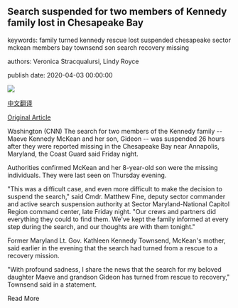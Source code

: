 ## Search suspended for two members of Kennedy family lost in Chesapeake Bay

keywords: family turned kennedy rescue lost suspended chesapeake sector mckean members bay townsend son search recovery missing

authors: Veronica Stracqualursi, Lindy Royce

publish date: 2020-04-03 00:00:00

![](https://cdn.cnn.com/cnnnext/dam/assets/200403151722-maeve-kennedy-mckean-family-2019-super-tease.jpg)

[中文翻译](Search%20suspended%20for%20two%20members%20of%20Kennedy%20family%20lost%20in%20Chesapeake%20Bay_zh.md)

[Original Article](https://edition.cnn.com/2020/04/03/politics/kennedy-boat-missing-chesapeake-bay/index.html)

Washington (CNN) The search for two members of the Kennedy family -- Maeve Kennedy McKean and her son, Gideon -- was suspended 26 hours after they were reported missing in the Chesapeake Bay near Annapolis, Maryland, the Coast Guard said Friday night.

Authorities confirmed McKean and her 8-year-old son were the missing individuals. They were last seen on Thursday evening.

"This was a difficult case, and even more difficult to make the decision to suspend the search," said Cmdr. Matthew Fine, deputy sector commander and active search suspension authority at Sector Maryland-National Capitol Region command center, late Friday night. "Our crews and partners did everything they could to find them. We've kept the family informed at every step during the search, and our thoughts are with them tonight."

Former Maryland Lt. Gov. Kathleen Kennedy Townsend, McKean's mother, said earlier in the evening that the search had turned from a rescue to a recovery mission.

"With profound sadness, I share the news that the search for my beloved daughter Maeve and grandson Gideon has turned from rescue to recovery," Townsend said in a statement.

Read More